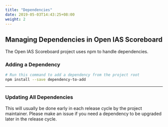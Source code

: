```yaml
---
title: "Dependencies"
date: 2019-05-03T14:43:25+08:00
weight: 2
---
```


## Managing Dependencies in Open IAS Scoreboard

The Open IAS Scoreboard project uses npm to handle dependencies.

### Adding a Dependency


```bash
# Run this command to add a dependency from the project root
npm install --save dependency-to-add
```

---

### Updating All Dependencies

This will usually be done early in each release cycle by the project maintainer. Please make an issue if you need a dependency to be upgraded later in the release cycle.